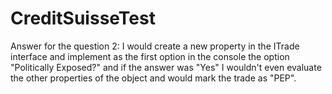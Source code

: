 # CreditSuisseTest

Answer for the question 2: I would create a new property in the ITrade interface and implement as the first option in the console the option "Politically Exposed?" and if the answer was "Yes" I wouldn't even evaluate the other properties of the object and would mark the trade as "PEP".

